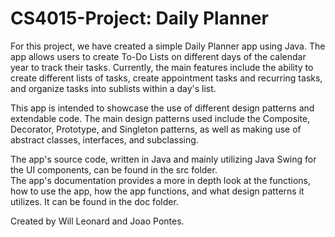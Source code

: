 # CS4015-Project: Daily Planner
For this project, we have created a simple Daily Planner app using Java. The app allows users to create To-Do Lists on different days of the calendar year to track their tasks. Currently, the main features include the ability to create different lists of tasks, create appointment tasks and recurring tasks, and organize tasks into sublists within a day's list.

This app is intended to showcase the use of different design patterns and extendable code. The main design patterns used include the Composite, Decorator, Prototype, and Singleton patterns, as well as making use of abstract classes, interfaces, and subclassing.

The app's source code, written in Java and mainly utilizing Java Swing for the UI components, can be found in the src folder.   
The app's documentation provides a more in depth look at the functions, how to use the app, how the app functions, and what design patterns it utilizes. It can be found in the  doc folder.

Created by Will Leonard and Joao Pontes.
